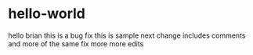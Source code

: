 # hello-world
hello brian
this is a bug fix
this is sample
next change includes comments
and more of the same fix
more
more edits
